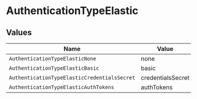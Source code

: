 # AuthenticationTypeElastic


## Values

| Name                                         | Value                                        |
| -------------------------------------------- | -------------------------------------------- |
| `AuthenticationTypeElasticNone`              | none                                         |
| `AuthenticationTypeElasticBasic`             | basic                                        |
| `AuthenticationTypeElasticCredentialsSecret` | credentialsSecret                            |
| `AuthenticationTypeElasticAuthTokens`        | authTokens                                   |